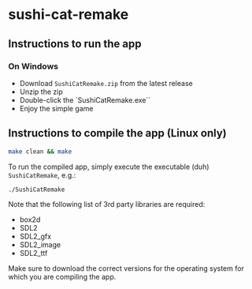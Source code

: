# sushi-cat-remake

## Instructions to run the app
### On Windows
- Download `SushiCatRemake.zip` from the latest release
- Unzip the zip
- Double-click the `SushiCatRemake.exe``
- Enjoy the simple game

## Instructions to compile the app (Linux only)
```bash
make clean && make
```

To run the compiled app, simply execute the executable (duh) `SushiCatRemake`, e.g.:
```bash
./SushiCatRemake
```

Note that the following list of 3rd party libraries are required:
- box2d
- SDL2
- SDL2_gfx
- SDL2_image
- SDL2_ttf

Make sure to download the correct versions for the operating system for which you are compiling the app.

